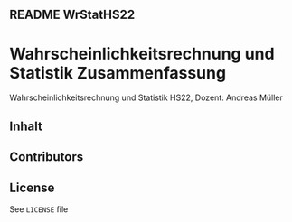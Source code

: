 ## README WrStatHS22

# Wahrscheinlichkeitsrechnung und Statistik Zusammenfassung
Wahrscheinlichkeitsrechnung und Statistik HS22, Dozent: Andreas Müller

## Inhalt

## Contributors

## License
See `LICENSE` file
```
